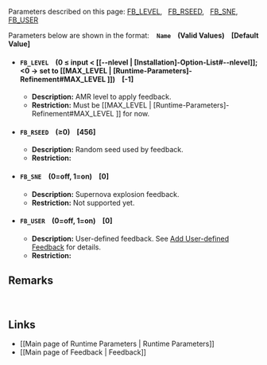 Parameters described on this page:
[FB_LEVEL](#FB_LEVEL), &nbsp;
[FB_RSEED](#FB_RSEED), &nbsp;
[FB_SNE](#FB_SNE), &nbsp;
[FB_USER](#FB_USER) &nbsp;


Parameters below are shown in the format: &ensp; **`Name` &ensp; (Valid Values) &ensp; [Default Value]**


<a name="FB_LEVEL"></a>
* #### `FB_LEVEL` &ensp; (0 &#8804; input < [[--nlevel | [Installation]-Option-List#--nlevel]]; <0 &#8594; set to [[MAX_LEVEL | [Runtime-Parameters]-Refinement#MAX_LEVEL ]]) &ensp; [-1]
    * **Description:**
AMR level to apply feedback.
    * **Restriction:**
Must be [[MAX_LEVEL | [Runtime-Parameters]-Refinement#MAX_LEVEL ]] for now.

<a name="FB_RSEED"></a>
* #### `FB_RSEED` &ensp; (&#8805;0) &ensp; [456]
    * **Description:**
Random seed used by feedback.
    * **Restriction:**

<a name="FB_SNE"></a>
* #### `FB_SNE` &ensp; (0=off, 1=on) &ensp; [0]
    * **Description:**
Supernova explosion feedback.
    * **Restriction:**
Not supported yet.

<a name="FB_USER"></a>
* #### `FB_USER` &ensp; (0=off, 1=on) &ensp; [0]
    * **Description:**
User-defined feedback.
See [Add User-defined Feedback](#add-user-defined-feedback) for details.
    * **Restriction:**


## Remarks


<br>

## Links
* [[Main page of Runtime Parameters | Runtime Parameters]]
* [[Main page of Feedback | Feedback]]
